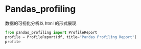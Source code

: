 # Pandas_profiling

数据的可视化分析以 html 的形式展现

```python
from pandas_profiling import ProfileReport
profile = ProfileReport(df, title="Pandas Profiling Report")
profile
```